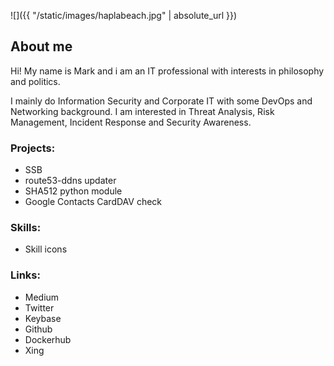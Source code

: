 ![]({{ "/static/images/haplabeach.jpg" | absolute_url }})

## About me

Hi! My name is Mark and i am an IT professional with interests in philosophy and politics.

I mainly do Information Security and Corporate IT with some DevOps and Networking background. I am interested in Threat Analysis, Risk Management, Incident Response and Security Awareness.

### Projects:
- SSB
- route53-ddns updater
- SHA512 python module
- Google Contacts CardDAV check

### Skills:
- Skill icons

### Links:
- Medium
- Twitter
- Keybase
- Github
- Dockerhub
- Xing